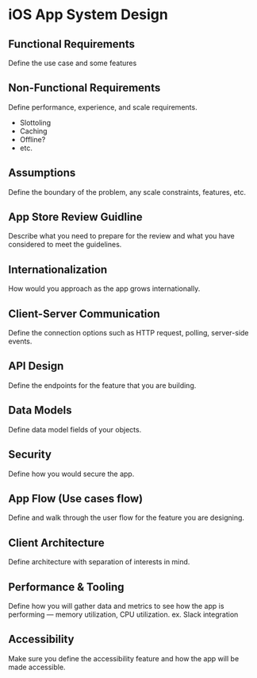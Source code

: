 # iOS App System Design

## Functional Requirements
Define the use case and some features

## Non-Functional Requirements
Define performance, experience, and scale requirements.
* Slottoling
* Caching
* Offline?
* etc.

## Assumptions
Define the boundary of the problem, any scale constraints, features, etc.

## App Store Review Guidline
Describe what you need to prepare for the review and what you have considered to meet the guidelines.

## Internationalization
How would you approach as the app grows internationally.

## Client-Server Communication
Define the connection options such as HTTP request, polling, server-side events.

## API Design 
Define the endpoints for the feature that you are building.

## Data Models
Define data model fields of your objects.

## Security
Define how you would secure the app.

## App Flow (Use cases flow)
Define and walk through the user flow for the feature you are designing.

## Client Architecture
Define architecture with separation of interests in mind.

## Performance & Tooling
Define how you will gather data and metrics to see how the app is performing — memory utilization, CPU utilization.
ex. Slack integration

## Accessibility
Make sure you define the accessibility feature and how the app will be made accessible.
